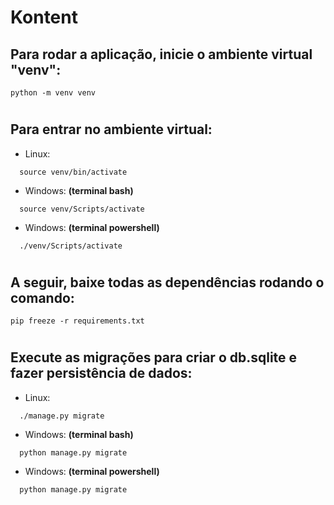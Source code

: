 # Kontent

## Para rodar a aplicação, inicie o ambiente virtual "venv":

```
python -m venv venv
```

#

## Para entrar no ambiente virtual:

- Linux:

```
  source venv/bin/activate
```

- Windows:
  **(terminal bash)**

```
  source venv/Scripts/activate
```

- Windows:
  **(terminal powershell)**

```
  ./venv/Scripts/activate
```

#

## A seguir, baixe todas as dependências rodando o comando:

```
pip freeze -r requirements.txt
```

#

## Execute as migrações para criar o db.sqlite e fazer persistência de dados:

- Linux:

```
  ./manage.py migrate
```

- Windows:
  **(terminal bash)**

```
  python manage.py migrate
```

- Windows:
  **(terminal powershell)**

```
  python manage.py migrate
```
